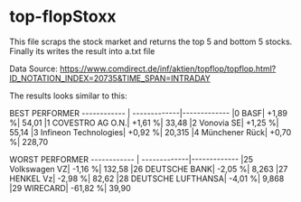# top-flopStoxx
This file scraps the stock market and returns the top 5 and bottom 5 stocks.
Finally its writes the result into a.txt file

Data Source:
https://www.comdirect.de/inf/aktien/topflop/topflop.html?ID_NOTATION_INDEX=20735&TIME_SPAN=INTRADAY


The results looks similar to this:


BEST PERFORMER
------------ | -------------|-------------
|0                        BASF|   +1,89 %|     54,01
|1            COVESTRO AG O.N.|   +1,61 %|     33,48
|2                  Vonovia SE|   +1,25 %|     55,14
|3       Infineon Technologies|   +0,92 %|    20,315
|4              Münchener Rück|   +0,70 %|    228,70

WORST PERFORMER
------------ | -------------|-------------
|25               Volkswagen VZ|   -1,16 %|    132,58
|26               DEUTSCHE BANK|   -2,05 %|     8,263
|27                   HENKEL Vz|   -2,98 %|     82,62
|28          DEUTSCHE LUFTHANSA|   -4,01 %|     9,868
|29                    WIRECARD|  -61,82 %|     39,90
